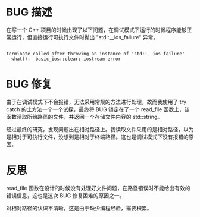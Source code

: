 # BUG 描述

在写一个 C++ 项目的时候出现了以下问题，在调试模式下运行的时候程序能够正常运行，但直接运行可执行文件时抛出 "std::__ios_faliure" 异常。

```

terminate called after throwing an instance of 'std::__ios_failure'
  what():  basic_ios::clear: iostream error

```

# BUG 修复

由于在调试模式下不会报错，无法采用常规的方法进行处理，故而我使用了 try catch 的土方法一个一个试探，最终将 BUG 锁定在了一个 read_file 函数上，该函数读取所给路径的文件，并返回一个存储文件内容的 std::string。

经过最终的研究，发现问题出在相对路径上。我读取文件采用的是相对路径，以为是相对于可执行文件，没想到是相对于终端路径。这也是调试模式下没有报错的原因。

# 反思

read_file 函数在设计的时候没有处理好文件问题，在路径错误时不能给出有效的错误信息，这也是这次 BUG 修复困难的原因之一。

对相对路径的认识不清晰，这是由于缺少编程经验，需要积累。